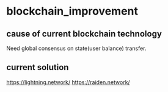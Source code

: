 # blockchain_improvement

## cause of current blockchain technology
Need global consensus on state(user balance) transfer.

## current solution
https://lightning.network/
https://raiden.network/

